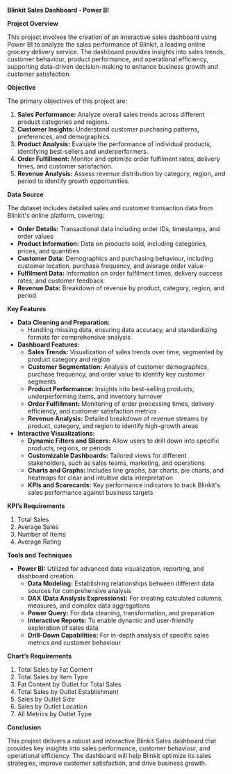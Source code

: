 ﻿**Blinkit Sales Dashboard - Power BI**

**Project Overview**

This project involves the creation of an interactive sales dashboard using Power BI to analyze the sales performance of Blinkit, a leading online grocery delivery service. The dashboard provides insights into sales trends, customer behaviour, product performance, and operational efficiency, supporting data-driven decision-making to enhance business growth and customer satisfaction.

**Objective**

The primary objectives of this project are:

1. **Sales Performance:** Analyze overall sales trends across different product categories and regions.
1. **Customer Insights:** Understand customer purchasing patterns, preferences, and demographics.
1. **Product Analysis:** Evaluate the performance of individual products, identifying best-sellers and underperformers.
1. **Order Fulfillment:** Monitor and optimize order fulfilment rates, delivery times, and customer satisfaction.
1. **Revenue Analysis:** Assess revenue distribution by category, region, and period to identify growth opportunities.

**Data Source**

The dataset includes detailed sales and customer transaction data from Blinkit's online platform, covering:

- **Order Details:** Transactional data including order IDs, timestamps, and order values
- **Product Information:** Data on products sold, including categories, prices, and quantities
- **Customer Data:** Demographics and purchasing behaviour, including customer location, purchase frequency, and average order value
- **Fulfilment Data:** Information on order fulfilment times, delivery success rates, and customer feedback
- **Revenue Data:** Breakdown of revenue by product, category, region, and period

**Key Features**

- **Data Cleaning and Preparation:**
  - Handling missing data, ensuring data accuracy, and standardizing formats for comprehensive analysis
- **Dashboard Features:**
  - **Sales Trends:** Visualization of sales trends over time, segmented by product category and region
  - **Customer Segmentation:** Analysis of customer demographics, purchase frequency, and order value to identify key customer segments
  - **Product Performance:** Insights into best-selling products, underperforming items, and inventory turnover
  - **Order Fulfillment:** Monitoring of order processing times, delivery efficiency, and customer satisfaction metrics
  - **Revenue Analysis:** Detailed breakdown of revenue streams by product, category, and region to identify high-growth areas
- **Interactive Visualizations:**
  - **Dynamic Filters and Slicers:** Allow users to drill down into specific products, regions, or periods
  - **Customizable Dashboards:** Tailored views for different stakeholders, such as sales teams, marketing, and operations
  - **Charts and Graphs:** Includes line graphs, bar charts, pie charts, and heatmaps for clear and intuitive data interpretation
  - **KPIs and Scorecards:** Key performance indicators to track Blinkit's sales performance against business targets

**KPI’s Requirements**

1. Total Sales
1. Average Sales
1. Number of Items
1. Average Rating

**Tools and Techniques**

- **Power BI:** Utilized for advanced data visualization, reporting, and dashboard creation.
  - **Data Modeling:** Establishing relationships between different data sources for comprehensive analysis
  - **DAX (Data Analysis Expressions):** For creating calculated columns, measures, and complex data aggregations
  - **Power Query:** For data cleaning, transformation, and preparation
  - **Interactive Reports:** To enable dynamic and user-friendly exploration of sales data
  - **Drill-Down Capabilities:** For in-depth analysis of specific sales metrics and customer behaviour

**Chart’s Requirements**

1. Total Sales by Fat Content
1. Total Sales by Item Type
1. Fat Content by Outlet for Total Sales
1. Total Sales by Outlet Establishment
1. Sales by Outlet Size
1. Sales by Outlet Location
1. All Metrics by Outlet Type

**Conclusion**

This project delivers a robust and interactive Blinkit Sales dashboard that provides key insights into sales performance, customer behaviour, and operational efficiency. The dashboard will help Blinkit optimize its sales strategies, improve customer satisfaction, and drive business growth.

